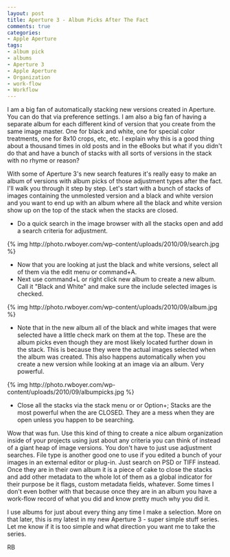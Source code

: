 ```yaml
---
layout: post
title: Aperture 3 - Album Picks After The Fact
comments: true
categories:
- Apple Aperture
tags:
- album pick
- albums
- Aperture 3
- Apple Aperture
- Organization
- work-flow
- Workflow
---
```

I am a big fan of automatically stacking new versions created in Aperture. You can do that via preference settings. I am also a big fan of having a separate album for each different kind of version that you create from the same image master. One for black and white, one for special color treatments, one for 8x10 crops, etc, etc. I explain why this is a good thing about a thousand times in old posts and in the eBooks but what if you didn't do that and have a bunch of stacks with all sorts of versions in the stack with no rhyme or reason?

With some of Aperture 3's new search features it's really easy to make an album of versions with album picks of those adjustment types after the fact. I'll walk you through it step by step. Let's start with a bunch of stacks of images containing the unmolested version and a black and white version and you want to end up with an album where all the black and white version show up on the top of the stack when the stacks are closed.
<ul>
	<li>Do a quick search in the image browser with all the stacks open and add a search criteria for adjustment.</li>
</ul>
{% img http://photo.rwboyer.com/wp-content/uploads/2010/09/search.jpg %}
<ul>
	<li>Now that you are looking at just the black and white versions, select all of them via the edit menu or command+A.</li>
	<li>Next use command+L or right click new album to create a new album. Call it "Black and White" and make sure the include selected images is checked.</li>
</ul>
{% img http://photo.rwboyer.com/wp-content/uploads/2010/09/album.jpg %}
<ul>
	<li>Note that in the new album all of the black and white images that were selected have a little check mark on them at the top. These are the album picks even though they are most likely located further down in the stack. This is because they were the actual images selected when the album was created. This also happens automatically when you create a new version while looking at an image via an album. Very powerful.</li>
</ul>
{% img http://photo.rwboyer.com/wp-content/uploads/2010/09/albumpicks.jpg %}
<ul>
	<li>Close all the stacks via the stack menu or or Option+; Stacks are the most powerful when the are CLOSED. They are a mess when they are open unless you happen to be searching.</li>
</ul>
Wow that was fun. Use this kind of thing to create a nice album organization inside of your projects using just about any criteria you can think of instead of a giant heap of image versions. You don't have to just use adjustment searches. File type is another good one to use if you edited a bunch of your images in an external editor or plug-in. Just search on PSD or TIFF instead. Once they are in their own album it is a piece of cake to close the stacks and add other metadata to the whole lot of them as a global indicator for their purpose be it flags, custom metadata fields, whatever. Some times I don't even bother with that because once they are in an album you have a work-flow record of what you did and know pretty much why you did it.

I use albums for just about every thing any time I make a selection. More on that later, this is my latest in my new Aperture 3 - super simple stuff series. Let me know if it is too simple and what direction you want me to take the series.

RB